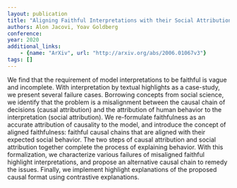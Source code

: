 ```yaml
---
layout: publication
title: "Aligning Faithful Interpretations with their Social Attribution"
authors: Alon Jacovi, Yoav Goldberg
conference: 
year: 2020
additional_links: 
    - {name: "ArXiv", url: "http://arxiv.org/abs/2006.01067v3"}
tags: []
---
```

We find that the requirement of model interpretations to be faithful is vague
and incomplete. With interpretation by textual highlights as a case-study, we
present several failure cases. Borrowing concepts from social science, we
identify that the problem is a misalignment between the causal chain of
decisions (causal attribution) and the attribution of human behavior to the
interpretation (social attribution). We re-formulate faithfulness as an
accurate attribution of causality to the model, and introduce the concept of
aligned faithfulness: faithful causal chains that are aligned with their
expected social behavior. The two steps of causal attribution and social
attribution together complete the process of explaining behavior. With this
formalization, we characterize various failures of misaligned faithful
highlight interpretations, and propose an alternative causal chain to remedy
the issues. Finally, we implement highlight explanations of the proposed causal
format using contrastive explanations.
